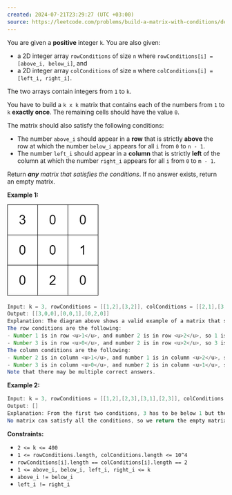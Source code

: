 ```yaml
---
created: 2024-07-21T23:29:27 (UTC +03:00)
source: https://leetcode.com/problems/build-a-matrix-with-conditions/description/?envType=daily-question&envId=2024-07-21
---
```

You are given a **positive** integer `k`. You are also given:

-   a 2D integer array `rowConditions` of size `n` where `rowConditions[i] = [above_i, below_i]`, and
-   a 2D integer array `colConditions` of size `m` where `colConditions[i] = [left_i, right_i]`.

The two arrays contain integers from `1` to `k`.

You have to build a `k x k` matrix that contains each of the numbers from `1` to `k` **exactly once**. The remaining cells should have the value `0`.

The matrix should also satisfy the following conditions:

-   The number `above_i` should appear in a **row** that is strictly **above** the row at which the number `below_i` appears for all `i` from `0` to `n - 1`.
-   The number `left_i` should appear in a **column** that is strictly **left** of the column at which the number `right_i` appears for all `i` from `0` to `m - 1`.

Return _**any** matrix that satisfies the conditions_. If no answer exists, return an empty matrix.


**Example 1:**

![img.png](img.png)

``` Java
Input: k = 3, rowConditions = [[1,2],[3,2]], colConditions = [[2,1],[3,2]]
Output: [[3,0,0],[0,0,1],[0,2,0]]
Explanation: The diagram above shows a valid example of a matrix that satisfies all the conditions.
The row conditions are the following:
- Number 1 is in row <u>1</u>, and number 2 is in row <u>2</u>, so 1 is above 2 in the matrix.
- Number 3 is in row <u>0</u>, and number 2 is in row <u>2</u>, so 3 is above 2 in the matrix.
The column conditions are the following:
- Number 2 is in column <u>1</u>, and number 1 is in column <u>2</u>, so 2 is left of 1 in the matrix.
- Number 3 is in column <u>0</u>, and number 2 is in column <u>1</u>, so 3 is left of 2 in the matrix.
Note that there may be multiple correct answers.
```


**Example 2:**

``` Java
Input: k = 3, rowConditions = [[1,2],[2,3],[3,1],[2,3]], colConditions = [[2,1]]
Output: []
Explanation: From the first two conditions, 3 has to be below 1 but the third conditions needs 3 to be above 1 to be satisfied.
No matrix can satisfy all the conditions, so we return the empty matrix.
```


**Constraints:**

-   `2 <= k <= 400`
-   `1 <= rowConditions.length, colConditions.length <= 10^4`
-   `rowConditions[i].length == colConditions[i].length == 2`
-   `1 <= above_i, below_i, left_i, right_i <= k`
-   `above_i != below_i`
-   `left_i != right_i`
